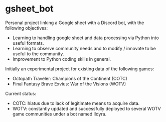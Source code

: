 # gsheet_bot
Personal project linking a Google sheet with a Discord bot, with the following objectives:
- Learning to handling google sheet and data processing via Python into useful formats.
- Learning to observe community needs and to modify / innovate to be useful to the community.
- Improvement to Python coding skills in general.

Initially an experimental project for existing data of the following games:
- Octopath Traveler: Champions of the Continent (COTC)
- Final Fantasy Brave Exvius: War of the Visions (WOTV)

Current status:
- COTC: hiatus due to lack of legitimate means to acquire data.
- WOTV: constantly updated and successfully deployed to several WOTV game communities under a bot named Ildyra.
